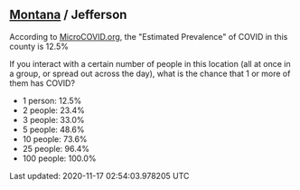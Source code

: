 
## [Montana](/united-states/montana) / Jefferson

According to [MicroCOVID.org](http://microcovid.org),
the "Estimated Prevalence" of COVID in this county is 12.5%

If you interact with a certain number of people in this location
(all at once in a group, or spread out across the day), what is the chance that
1 or more of them has COVID?

- 1 person: 12.5%
- 2 people: 23.4%
- 3 people: 33.0%
- 5 people: 48.6%
- 10 people: 73.6%
- 25 people: 96.4%
- 100 people: 100.0%

Last updated: 2020-11-17 02:54:03.978205 UTC
